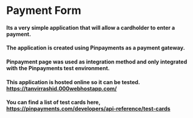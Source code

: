 # Payment Form
#### Its a very simple application that will allow a cardholder to enter a payment.
#### The application is created using Pinpayments as a payment gateway.
#### Pinpayment page was used as integration method and only integrated with the Pinpayments test environment.
#### This application is hosted online so it can be tested. https://tanvirrashid.000webhostapp.com/
#### You can find a list of test cards here, https://pinpayments.com/developers/api-reference/test-cards
